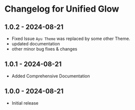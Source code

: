 # Changelog for Unified Glow

## 1.0.2 - 2024-08-21

- Fixed Issue `Ayu Theme` was replaced by some other Theme.
- updated documentation
- other minor bug fixes & changes

## 1.0.1 - 2024-08-21

- Added Comprehensive Documentation

## 1.0.0 - 2024-08-21

- Initial release
